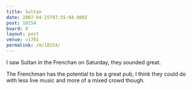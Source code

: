 ```yaml
---
title: Sultan
date: 2007-04-25T07:55:04.000Z
post: 10154
board: 8
layout: post
venue: v1701
permalink: /m/10154/
---
```

I saw Sultan in the Frenchan on Saturday, they sounded great.

The Frenchman has the potential to be a great pub, I think they could do with less live music and more of a mixed crowd though.

